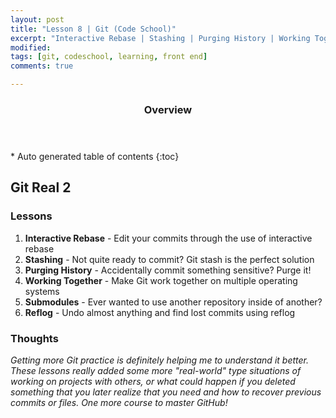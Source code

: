 ```yaml
---
layout: post
title: "Lesson 8 | Git (Code School)"
excerpt: "Interactive Rebase | Stashing | Purging History | Working Together | Submodules | Reflog"
modified: 
tags: [git, codeschool, learning, front end]
comments: true

---
```


<section id="table-of-contents" class="toc">
  <header>
    <h3>Overview</h3>
  </header>
<div id="drawer" markdown="1">
*  Auto generated table of contents
{:toc}
</div>
</section><!-- /#table-of-contents -->

## Git Real 2

### Lessons

1. __Interactive Rebase__ - Edit your commits through the use of interactive rebase
2. __Stashing__ - Not quite ready to commit? Git stash is the perfect solution
3. __Purging History__ - Accidentally commit something sensitive? Purge it!
4. __Working Together__ - Make Git work together on multiple operating systems
5. __Submodules__ - Ever wanted to use another repository inside of another?
6. __Reflog__ - Undo almost anything and find lost commits using reflog  

### Thoughts

_Getting more Git practice is definitely helping me to understand it better. These lessons really added some more "real-world" type situations of working on projects with others, or what could happen if you deleted something that you later realize that you need and how to recover previous commits or files. One more course to master GitHub!_